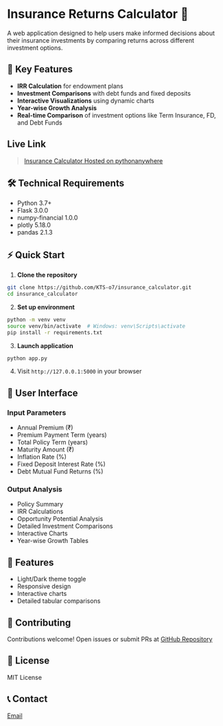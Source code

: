 # Insurance Returns Calculator 🧮

A web application designed to help users make informed decisions about their insurance investments by comparing returns across different investment options.

## 🌟 Key Features

- **IRR Calculation** for endowment plans
- **Investment Comparisons** with debt funds and fixed deposits
- **Interactive Visualizations** using dynamic charts
- **Year-wise Growth Analysis**
- **Real-time Comparison** of investment options like Term Insurance, FD, and Debt Funds

## Live Link

> [Insurance Calculator Hosted on pythonanywhere](https://makesensiblefindeci.pythonanywhere.com/)

## 🛠️ Technical Requirements

- Python 3.7+
- Flask 3.0.0
- numpy-financial 1.0.0
- plotly 5.18.0
- pandas 2.1.3

## ⚡ Quick Start

1. **Clone the repository**

```bash
git clone https://github.com/KTS-o7/insurance_calculator.git
cd insurance_calculator
```

2. **Set up environment**

```bash
python -m venv venv
source venv/bin/activate  # Windows: venv\Scripts\activate
pip install -r requirements.txt
```

3. **Launch application**

```bash
python app.py
```

4. Visit `http://127.0.0.1:5000` in your browser

## 📱 User Interface

### Input Parameters

- Annual Premium (₹)
- Premium Payment Term (years)
- Total Policy Term (years)
- Maturity Amount (₹)
- Inflation Rate (%)
- Fixed Deposit Interest Rate (%)
- Debt Mutual Fund Returns (%)

### Output Analysis

- Policy Summary
- IRR Calculations
- Opportunity Potential Analysis
- Detailed Investment Comparisons
- Interactive Charts
- Year-wise Growth Tables

## 🎨 Features

- Light/Dark theme toggle
- Responsive design
- Interactive charts
- Detailed tabular comparisons

## 🤝 Contributing

Contributions welcome! Open issues or submit PRs at [GitHub Repository](https://github.com/KTS-o7/insurance_calculator)

## 📝 License

MIT License

## 📞 Contact

[Email](mailto:shentharkrishnatejaswi@gmail.com)
